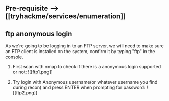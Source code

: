 ## Pre-requisite --> [[tryhackme/services/enumeration]]
## ftp anonymous login
As we're going to be logging in to an FTP server, we will need to make sure an FTP client is installed on the system, confirm it by typing "ftp" in the console.

1. First scan with nmap to check if there is a anonymous login supported or not:
   ![[ftp1.png]]

2. Try login with Anonymous username(or whatever username you find during recon) and press ENTER when prompting for password:
   ![[ftp2.png]]
   
